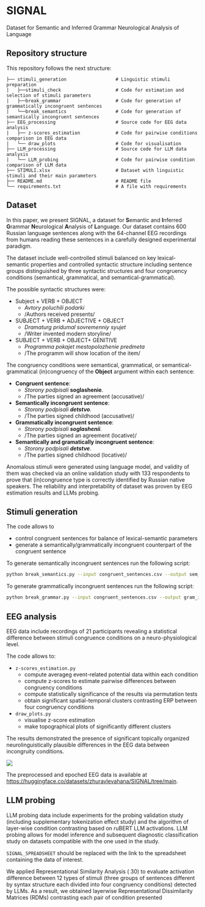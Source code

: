 # SIGNAL
Dataset for Semantic and Inferred Grammar Neurological Analysis of Language

## Repository structure

This repository follows the next structure:
```
├── stimuli_generation                  # Linguistic stimuli preparation
|   ├──stimuli_check                    # Code for estimation and selection of stimuli parameters
|   ├──break_grammar                    # Code for generation of grammatically incongruent sentences  
|   └──break_semantics                  # Code for generation of semantically incongruent sentences                
├── EEG_processing                      # Source code for EEG data analysis
|   ├── z-scores_estimation             # Code for pairwise conditions comparison in EEG data
|   └── draw_plots                      # Code for visualisation
├── LLM_processing                      # Source code for LLM data analysis
|   └── LLM_probing                     # Code for pairwise condition comparison of LLM data
├── STIMULI.xlsx                        # Dataset with linguistic stimuli and their main parameters
├── README.md                           # README file
└── requirements.txt                    # A file with requirements 
```

## Dataset

In this paper, we present SIGNAL, a dataset for **S**emantic and **I**nferred **G**rammar **N**eurological **A**nalysis of **L**anguage. Our dataset contains 600 Russian language sentences along with the 64-channel EEG recordings from humans reading these sentences in a carefully designed experimental paradigm.

The dataset include well-controlled stimuli balanced on key lexical-semantic properties and controlled syntactic structure including sentence groups distinguished by three syntactic structures and four congruency conditions (semantical, grammatical, and semantical-grammatical).

The possible syntactic structures were:
- Subject + VERB + OBJECT
  - _Avtory poluchili podarki_
  - /Authors received presents/
- SUBJECT + VERB + ADJECTIVE + OBJECT
  - _Dramaturg pridumal sovremenniy syujet_
  - /Writer invented modern storyline/
- SUBJECT + VERB + OBJECT+ GENITIVE
  - _Programma pokajet mestopolozhenie predmeta_
  - /The programm will show location of the item/

The congruency conditions were  semantical, grammatical, or semantical-grammatical (in)congruency of the **Object** argument within each sentence:

- **Congruent sentence**: 
  - *Storony podpisali* **soglashenie**. 
  - /The parties signed an agreement (accusative)/
- **Semantically incongruent sentence**: 
  - *Storony podpisali **detstvo**.* 
  - /The parties signed childhood (accusative)/
- **Grammatically incongruent sentence**: 
  - *Storony podpisali **soglashenii***. 
  - /The parties signed an agreement (locative)/
- **Semantically and gramatically incongruent sentence**: 
  - *Storony podpisali **detstve***. 
  - /The parties signed childhood (locative)/

Anomalous stimuli were generated using language model, and validity of them was checked via an online validation study with 133 respondents to prove that (in)congruence type is correctly identified by Russian native speakers.
The reliability and interpretability of dataset was proven by EEG estimation results and LLMs probing.

## Stimuli generation

The code allows to 
- control congruent sentences for balance of lexical-semantic parameters
- generate a semantically/grammatically incongruent counterpart of the congruent sentence

To generate semantically incongruent sentences run the following script:

```bash
python break_semantics.py --input congruent_sentences.csv --output sem_inconguent.csv
```

To generate grammatically incongruent sentences run the following script:

```bash
python break_grammar.py --input congruent_sentences.csv --output gram_inconguent.csv
```

## EEG analysis

EEG data include recordings of 21 participants revealing a statistical difference between stimuli congruence conditions on a neuro-physiological level.

The code allows to:
- ```z-scores_estimation.py```
  - compute averageg event-related potential data within each condition 
  - compute z-scores to estimate pairwise differences between congruency conditions
  - compute statistically significance of the results via permutation tests
  - obtain significant spatial-temporal clusters contrasting ERP between four congruency conditions
- ```draw_plots.py```
  - visualise z-score estimation 
  - make topographical plots of significantly different clusters

The results demonstrated the presence of significant topically organized neurolinguistically plausible differences in the EEG data between incongruity conditions.

![](./EEG_processing/topoplot.png)

The preprocessed and epoched EEG data is available at https://huggingface.co/datasets/zhuravlevahana/SIGNAL/tree/main.

## LLM probing

LLM probing data include experiments for the probing validation study (including supplementary tokenization effect study) and the algorithm of layer-wise condition contrasting based on ruBERT LLM activations. LLM probing allows for model inference and subsequent diagnostic classification study on datasets compatible with the one used in the study. 

`SIGNAL_SPREADSHEET` should be replaced with the link to the spreadsheet containing the data of interest.

We applied Representational Similarity Analysis ( 30) to evaluate activation difference between 12 types of stimuli (three groups of sentences different by syntax structure each divided into four congruency conditions) detected by LLMs. As a result, we obtained layerwise Representational Dissimilarity Matrices (RDMs) contrasting each pair of condition presented
